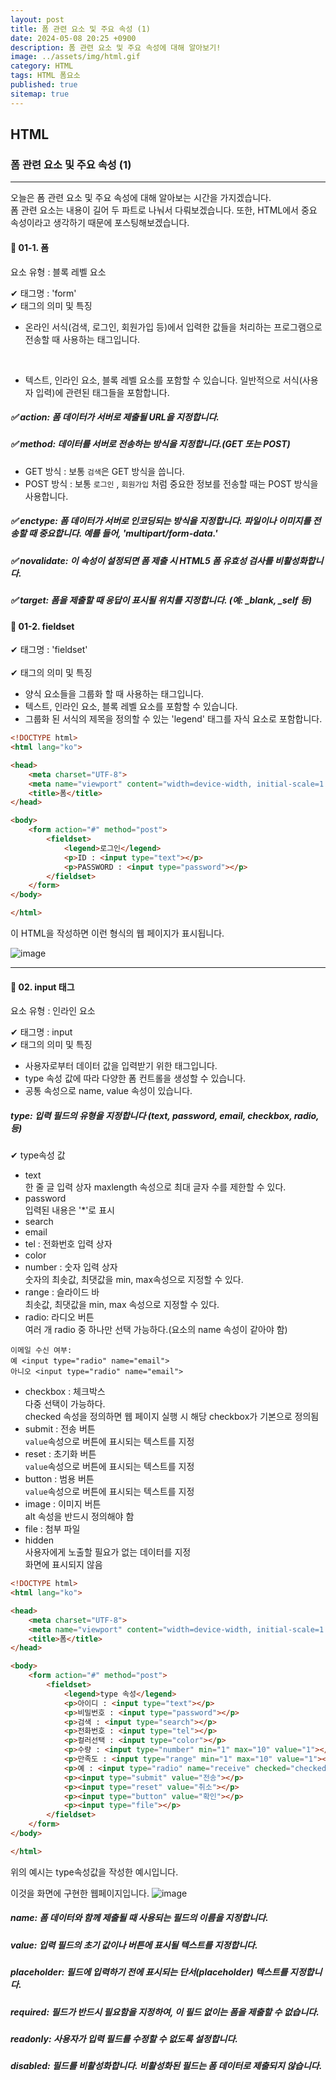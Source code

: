 ```yaml
---
layout: post
title: 폼 관련 요소 및 주요 속성 (1)
date: 2024-05-08 20:25 +0900
description: 폼 관련 요소 및 주요 속성에 대해 알아보기!
image: ../assets/img/html.gif
category: HTML
tags: HTML 폼요소
published: true
sitemap: true
---
```


## HTML

### 폼 관련 요소 및 주요 속성 (1)

<hr>

오늘은 폼 관련 요소 및 주요 속성에 대해 알아보는 시간을 가지겠습니다. <br>
폼 관련 요소는 내용이 길어 두 파트로 나눠서 다뤄보겠습니다. 또한, HTML에서 중요 속성이라고 생각하기 때문에 포스팅해보겠습니다.

#### 🎈 01-1. 폼
요소 유형 : 블록 레벨 요소 <br>

✔ 태그명 : 'form' <br>
✔  태그의 의미 및 특징 <br>
- 온라인 서식(검색, 로그인, 회원가입 등)에서 입력한 값들을 처리하는 프로그램으로 전송할 때 사용하는 태그입니다.
<br>

- 텍스트, 인라인 요소, 블록 레벨 요소를 포함할 수 있습니다. 일반적으로 서식(사용자 입력)에 관련된 태그들을 포함합니다.

##### ✅ action: 폼 데이터가 서버로 제출될 URL을 지정합니다.                             
##### ✅ method: 데이터를 서버로 전송하는 방식을 지정합니다.(GET 또는 POST)

- GET 방식 : 보통 `검색`은 GET 방식을 씁니다.<br>
- POST 방식 : 보통 `로그인` , `회원가입` 처럼 중요한 정보를 전송할 때는 POST 방식을 사용합니다.

##### ✅ enctype: 폼 데이터가 서버로 인코딩되는 방식을 지정합니다. 파일이나 이미지를 전송할 때 중요합니다. 예를 들어, 'multipart/form-data.'

##### ✅ novalidate: 이 속성이 설정되면 폼 제출 시 HTML5 폼 유효성 검사를 비활성화합니다.

##### ✅ target: 폼을 제출할 때 응답이 표시될 위치를 지정합니다. (예: _blank, _self 등)

#### 🎈 01-2. fieldset
✔ 태그명 : 'fieldset' <br>   
✔ 태그의 의미 및 특징 <br>
- 양식 요소들을 그룹화 할 때 사용하는 태그입니다.<br>
- 텍스트, 인라인 요소, 블록 레벨 요소를 포함할 수 있습니다.<br>
- 그룹화 된 서식의 제목을 정의할 수 있는 'legend' 태그를 자식 요소로 포함합니다.

````html
<!DOCTYPE html>
<html lang="ko">

<head>
    <meta charset="UTF-8">
    <meta name="viewport" content="width=device-width, initial-scale=1.0">
    <title>폼</title>
</head>

<body>
    <form action="#" method="post">
        <fieldset>
            <legend>로그인</legend>
            <p>ID : <input type="text"></p>
            <p>PASSWORD : <input type="password"></p>
        </fieldset>
    </form>
</body>

</html>
````

이 HTML을 작성하면 이런 형식의 웹 페이지가 표시됩니다.

![image](https://github.com/Hyeji1364/class2024/assets/161557112/e9574e63-30ff-439b-a2a0-6e2abb8b703f)

<hr>

#### 🎈 02. input 태그

요소 유형 : 인라인 요소 <br>

✔ 태그명 : input <br>
✔ 태그의 의미 및 특징 <br>
- 사용자로부터 데이터 값을 입력받기 위한 태그입니다.
- type 속성 값에 따라 다양한 폼 컨트롤을 생성할 수 있습니다.
- 공통 속성으로 name, value 속성이 있습니다.

##### type: 입력 필드의 유형을 지정합니다 (text, password, email, checkbox, radio, 등)

✔ type속성 값
- text <br>
한 줄 글 입력 상자
maxlength 속성으로 최대 글자 수를 제한할 수 있다.
- password<br>
입력된 내용은 '*'로 표시 
- search<br>
- email<br>
- tel : 전화번호 입력 상자<br>
- color<br>
- number : 숫자 입력 상자<br>
숫자의 최솟값, 최댓값을 min, max속성으로 지정할 수 있다.<br>
- range : 슬라이드 바<br>
최솟값, 최댓값을 min, max 속성으로 지정할 수 있다.<br>
- radio: 라디오 버튼<br>
여러 개 radio 중 하나만 선택 가능하다.(요소의 name 속성이 같아야 함)
````
이메일 수신 여부:
예 <input type="radio" name="email">
아니오 <input type="radio" name="email">
````
- checkbox : 체크박스<br>
다중 선택이 가능하다.<br>
checked 속성을 정의하면 웹 페이지 실행 시 해당 checkbox가 기본으로 정의됨<br>
- submit : 전송 버튼<br>
`value`속성으로 버튼에 표시되는 텍스트를 지정<br>
- reset : 초기화 버튼<br>
`value`속성으로 버튼에 표시되는 텍스트를 지정<br>
- button : 범용 버튼<br>
`value`속성으로 버튼에 표시되는 텍스트를 지정<br>
- image : 이미지 버튼<br>
alt 속성을 반드시 정의해야 함<br>
- file : 첨부 파일
- hidden<br>
사용자에게 노출할 필요가 없는 데이터를 지정<br>
화면에 표시되지 않음

````html
<!DOCTYPE html>
<html lang="ko">

<head>
    <meta charset="UTF-8">
    <meta name="viewport" content="width=device-width, initial-scale=1.0">
    <title>폼</title>
</head>

<body>
    <form action="#" method="post">
        <fieldset>
            <legend>type 속성</legend>
            <p>아이디 : <input type="text"></p>
            <p>비밀번호 : <input type="password"></p>
            <p>검색 : <input type="search"></p>
            <p>전화번호 : <input type="tel"></p>
            <p>컬러선택 : <input type="color"></p>
            <p>수량 : <input type="number" min="1" max="10" value="1"></p>
            <p>만족도 : <input type="range" min="1" max="10" value="1"></p>
            <p>예 : <input type="radio" name="receive" checked="checked"> css <input type="checkbox"></p>
            <p><input type="submit" value="전송"></p>
            <p><input type="reset" value="취소"></p>
            <p><input type="button" value="확인"></p>
            <p><input type="file"></p>
        </fieldset>
    </form>
</body>

</html>
````
위의 예시는 type속성값을 작성한 예시입니다.

이것을 화면에 구현한 웹페이지입니다.
![image](https://github.com/Hyeji1364/class2024/assets/161557112/61e29ea7-e949-4642-8032-39a4eadb8d16)

##### name: 폼 데이터와 함께 제출될 때 사용되는 필드의 이름을 지정합니다.

##### value: 입력 필드의 초기 값이나 버튼에 표시될 텍스트를 지정합니다.

##### placeholder: 필드에 입력하기 전에 표시되는 단서(placeholder) 텍스트를 지정합니다.

##### required: 필드가 반드시 필요함을 지정하여, 이 필드 없이는 폼을 제출할 수 없습니다.

##### readonly: 사용자가 입력 필드를 수정할 수 없도록 설정합니다.

##### disabled: 필드를 비활성화합니다. 비활성화된 필드는 폼 데이터로 제출되지 않습니다.
